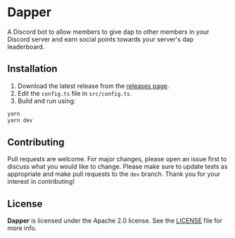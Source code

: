# Dapper

A Discord bot to allow members to give dap to other members in your Discord server and earn social points towards your server's dap leaderboard.

## Installation

1. Download the latest release from the [releases page](https://github.com/willuhm-js/salutation/releases).
2. Edit the `config.ts` file in `src/config.ts`.
3. Build and run using:

```bash
yarn
yarn dev
```

## Contributing

Pull requests are welcome. For major changes, please open an issue first to discuss what you would like to change. Please make sure to update tests as appropriate and make pull requests to the `dev` branch. Thank you for your interest in contributing!

## License

**Dapper** is licensed under the Apache 2.0 license. See the [LICENSE](LICENSE) file for more info.